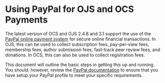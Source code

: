 # Using PayPal for OJS and OCS Payments

The latest version of OCS and OJS 2.4.8 and 3.1 support the use of the[ PayPal online payment system](https://www.paypal.com) for secure online financial transactions. In OJS, this can be used to collect subscription fees, pay-per-view fees, membership fees, author submission fees, fast-track peer review fees, and donations. In OCS, this can also be used to collect registration fees.

This document will outline the basic steps in getting this up and running. You should, however, review the [PayPal documentation](https://www.paypal.com/us/selfhelp/home) to ensure that you have setup your PayPal profile to meet your specific requirements.
